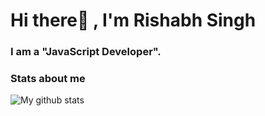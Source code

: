<!--### Hi there 👋


**r12habh/r12habh** is a ✨ _special_ ✨ repository because its `README.md` (this file) appears on your GitHub profile.

Here are some ideas to get you started:

- 🔭 I’m currently working on ...
- 🌱 I’m currently learning ...
- 👯 I’m looking to collaborate on ...
- 🤔 I’m looking for help with ...
- 💬 Ask me about ...
- 📫 How to reach me: ...
- 😄 Pronouns: ...
- ⚡ Fun fact: ...
-->

<h1 align="">Hi there👋 , I'm Rishabh Singh</h1> 
<h3>I am a "JavaScript Developer".</h3>

### Stats about me

![My github stats](https://github-readme-stats.vercel.app/api?username=r12habh&count_private=true&show_icons=true&layout=default)

<!--#### 🧿 My YouTube Channels : 

👨🏻‍💻 I am known as **Friendly Developer** for posting technical content.
https://www.youtube.com/c/FriendlyDeveloper

🎸 I also post music content on **Tuning Folks**
http://www.youtube.com/c/TuningFolks
-->
